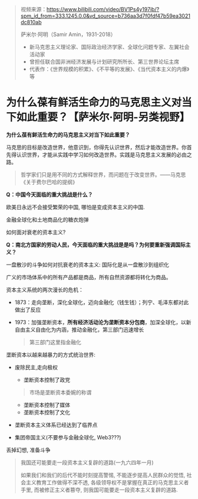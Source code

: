 > 视频来源：https://www.bilibili.com/video/BV1Ps4y197ib/?spm_id_from=333.1245.0.0&vd_source=b736aa3d7f0fdf47b59ea3021dc810ab
>
> 萨米尔·阿明（Samir Amin，1931-2018）
>
> - 新马克思主义理论家、国际政治经济学家、全球化问题专家、左翼社会活动家
> - 曾担任联合国非洲经济发展与计划研究所所长、第三世界论坛主席
> - 代表作：《世界规模的积累》、《不平等的发展》、《当代资本主义的内爆》等

# 为什么葆有鲜活生命力的马克思主义对当下如此重要？【萨米尔·阿明-另类视野】

**为什么葆有鲜活生命力的马克思主义对当下如此重要？**

马克思的目标是改造世界，他意识到，你得先认识世界，然后才能改造世界。你首先得认识世界，才能从实践中学习如何改造世界。实践是马克思主义发展的必由之路。

> 哲学家们只是用不同的方式解释世界，而问题在于改变世界。——马克思《关于费尔巴哈的提纲》

**Q：中国今天面临的重大挑战是什么？**

欧美日永远不会接受繁荣的中国, 哪怕是变成资本主义的中国.

金融全球化和土地商品化的糖衣炮弹

如何面对衰老的资本主义?

**Q：南北方国家的劳动人民，今天面临的重大挑战是是吗？为何要重新强调国际主义？**

一盘散沙的斗争如何对抗衰老的资本主义: 国际化是从一盘散沙到组织化



广义的市场体系中的所有产品都是商品，所有自然资源都将转化为商品。



资本主义系统的两次漫长的危机：

- 1873：走向垄断，深化全球化，迈向金融化（钱生钱）；列宁、毛泽东都对此做出了反应

- 1973：加强垄断资本，**所有经济活动沦为垄断资本分包商**，加深全球化，以新自由主义自由化为内涵，推动金融化，第三部门迅速增长

  > 第三部门这里指金融化



垄断资本以越来越暴力的方式统治世界:

- 废除民主,走向极权

  - 垄断资本控制了政党

  > 市场是垄断资本委婉的称谓

  - 垄断资本控制了媒体
  - 垄断资本控制了文化

- 垄断资本主义体系已经达到了临界点

- 集团帝国主义(不要参与金融全球化, Web3???)



丢掉幻想, 准备斗争



> 我国还可能要走一段资本主义复辟的道路(一九六四年一月)
>
> 如果我们和我们的后代不能时刻提高警惕, 不能逐步提高人民群众的觉悟, 社会主义教育工作做得不深不透, 各级领导权不是掌握在真正的马克思主义者手里, 而被修正主义者篡夺, 则我国可能要走一段资本主义复辟的道路.





